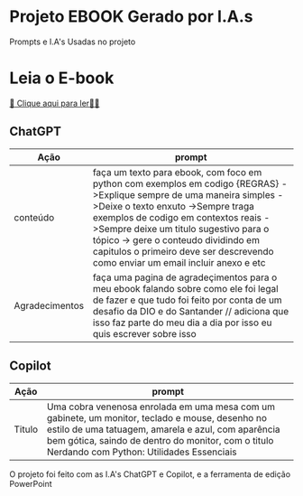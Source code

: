 <h1> Projeto EBOOK Gerado por I.A.s </h1>

Prompts e I.A's Usadas no projeto

<h1>Leia o E-book</h1>

[📕 Clique aqui para ler📖💾](https://github.com/AgathaGoncalves/Create_a_ebook/blob/main/output/Nerdoo%20com%20Pyhton.pdf)


<h2> ChatGPT </h2>

|Ação	   | prompt  |
|---|---|
| conteúdo	  |  faça um texto para ebook, com foco em python  com exemplos em codigo {REGRAS} ->Explique sempre de uma maneira simples ->Deixe o texto enxuto ->Sempre traga exemplos de codigo em contextos reais ->Sempre deixe um titulo sugestivo para o tópico -> gere o conteudo dividindo em capitulos o primeiro deve ser  descrevendo como enviar um email incluir anexo e etc 
| Agradecimentos  | faça uma pagina de agradeçimentos para o meu ebook falando sobre como ele foi legal de fazer e que tudo foi feito por conta de um desafio da DIO e do Santander // adiciona que isso faz parte do meu dia a dia por isso eu quis escrever sobre isso  | 

<h2> Copilot </h1>

|Ação	   | prompt  |
|---|---|
|Titulo| Uma cobra venenosa enrolada em uma mesa com um gabinete, um monitor, teclado e mouse, desenho no estilo de uma tatuagem, amarela e azul, com aparência bem gótica, saindo de dentro do monitor, com o titulo Nerdando com Python: Utilidades Essenciais|

O projeto foi feito com as I.A's ChatGPT e Copilot, e a ferramenta de edição PowerPoint
